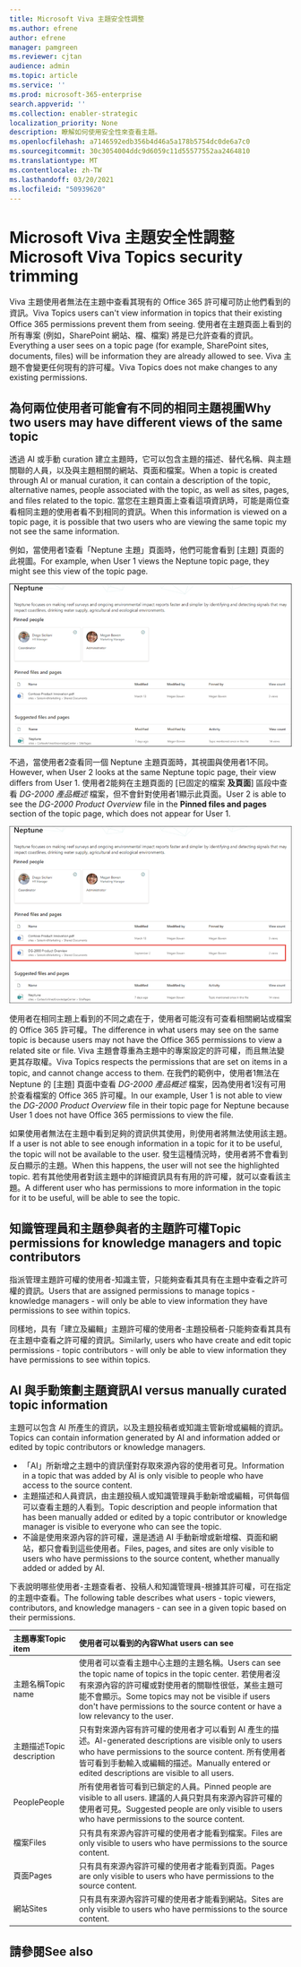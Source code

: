 ```yaml
---
title: Microsoft Viva 主題安全性調整
ms.author: efrene
author: efrene
manager: pamgreen
ms.reviewer: cjtan
audience: admin
ms.topic: article
ms.service: ''
ms.prod: microsoft-365-enterprise
search.appverid: ''
ms.collection: enabler-strategic
localization_priority: None
description: 瞭解如何使用安全性來查看主題。
ms.openlocfilehash: a7146592edb356b4d46a5a178b5754dc0de6a7c0
ms.sourcegitcommit: 30c3054004ddc9d6059c11d55577552aa2464810
ms.translationtype: MT
ms.contentlocale: zh-TW
ms.lasthandoff: 03/20/2021
ms.locfileid: "50939620"
---
```

# <a name="microsoft-viva-topics-security-trimming"></a><span data-ttu-id="4eef8-103">Microsoft Viva 主題安全性調整</span><span class="sxs-lookup"><span data-stu-id="4eef8-103">Microsoft Viva Topics security trimming</span></span> 

<span data-ttu-id="4eef8-104">Viva 主題使用者無法在主題中查看其現有的 Office 365 許可權可防止他們看到的資訊。</span><span class="sxs-lookup"><span data-stu-id="4eef8-104">Viva Topics users can't view information in topics that their existing Office 365 permissions prevent them from seeing.</span></span> <span data-ttu-id="4eef8-105">使用者在主題頁面上看到的所有專案 (例如，SharePoint 網站、檔、檔案) 將是已允許查看的資訊。</span><span class="sxs-lookup"><span data-stu-id="4eef8-105">Everything a user sees on a topic page (for example, SharePoint sites, documents, files) will be information they are already allowed to see.</span></span> <span data-ttu-id="4eef8-106">Viva 主題不會變更任何現有的許可權。</span><span class="sxs-lookup"><span data-stu-id="4eef8-106">Viva Topics does not make changes to any existing permissions.</span></span>

## <a name="why-two-users-may-have-different-views-of-the-same-topic"></a><span data-ttu-id="4eef8-107">為何兩位使用者可能會有不同的相同主題視圖</span><span class="sxs-lookup"><span data-stu-id="4eef8-107">Why two users may have different views of the same topic</span></span>

<span data-ttu-id="4eef8-108">透過 AI 或手動 curation 建立主題時，它可以包含主題的描述、替代名稱、與主題關聯的人員，以及與主題相關的網站、頁面和檔案。</span><span class="sxs-lookup"><span data-stu-id="4eef8-108">When a topic is created through AI or manual curation, it can contain a description of the topic, alternative names, people associated with the topic, as well as sites, pages, and files related to the topic.</span></span> <span data-ttu-id="4eef8-109">當您在主題頁面上查看這項資訊時，可能是兩位查看相同主題的使用者看不到相同的資訊。</span><span class="sxs-lookup"><span data-stu-id="4eef8-109">When this information is viewed on a topic page, it is possible that two users who are viewing the same topic my not see the same information.</span></span>
  
<span data-ttu-id="4eef8-110">例如，當使用者1查看「Neptune 主題」頁面時，他們可能會看到 [主題] 頁面的此視圖。</span><span class="sxs-lookup"><span data-stu-id="4eef8-110">For example, when User 1 views the Neptune topic page, they might see this view of the topic page.</span></span>

![使用者1的 Neptune 主題](../media/knowledge-management/user2-topic-view.png) </br> 

<span data-ttu-id="4eef8-112">不過，當使用者2查看同一個 Neptune 主題頁面時，其視圖與使用者1不同。</span><span class="sxs-lookup"><span data-stu-id="4eef8-112">However, when User 2 looks at the same Neptune topic page, their view differs from User 1.</span></span>  <span data-ttu-id="4eef8-113">使用者2能夠在主題頁面的 [已固定的檔案 **及頁面**] 區段中查看 *DG-2000 產品概述* 檔案，但不會針對使用者1顯示此頁面。</span><span class="sxs-lookup"><span data-stu-id="4eef8-113">User 2 is able to see the *DG-2000 Product Overview* file in the **Pinned files and pages** section of the topic page, which does not appear for User 1.</span></span> 

![使用者2的 Neptune 主題](../media/knowledge-management/user1-topic-view.png) </br> 

<span data-ttu-id="4eef8-115">使用者在相同主題上看到的不同之處在于，使用者可能沒有可查看相關網站或檔案的 Office 365 許可權。</span><span class="sxs-lookup"><span data-stu-id="4eef8-115">The difference in what users may see on the same topic is because users may not have the Office 365 permissions to view a related site or file.</span></span>  <span data-ttu-id="4eef8-116">Viva 主題會尊重為主題中的專案設定的許可權，而且無法變更其存取權。</span><span class="sxs-lookup"><span data-stu-id="4eef8-116">Viva Topics respects the permissions that are set on items in a topic, and cannot change access to them.</span></span> <span data-ttu-id="4eef8-117">在我們的範例中，使用者1無法在 Neptune 的 [主題] 頁面中查看 *DG-2000 產品概述* 檔案，因為使用者1沒有可用於查看檔案的 Office 365 許可權。</span><span class="sxs-lookup"><span data-stu-id="4eef8-117">In our example, User 1 is not able to view the *DG-2000 Product Overview* file in their topic page for Neptune because User 1 does not have Office 365 permissions to view the file.</span></span>

<span data-ttu-id="4eef8-118">如果使用者無法在主題中看到足夠的資訊供其使用，則使用者將無法使用該主題。</span><span class="sxs-lookup"><span data-stu-id="4eef8-118">If a user is not able to see enough information in a topic for it to be useful, the topic will not be available to the user.</span></span> <span data-ttu-id="4eef8-119">發生這種情況時，使用者將不會看到反白顯示的主題。</span><span class="sxs-lookup"><span data-stu-id="4eef8-119">When this happens, the user will not see the highlighted topic.</span></span> <span data-ttu-id="4eef8-120">若有其他使用者對該主題中的詳細資訊具有有用的許可權，就可以查看該主題。</span><span class="sxs-lookup"><span data-stu-id="4eef8-120">A different user who has permissions to more information in the topic for it to be useful, will be able to see the topic.</span></span>


## <a name="topic-permissions-for-knowledge-managers-and-topic-contributors"></a><span data-ttu-id="4eef8-121">知識管理員和主題參與者的主題許可權</span><span class="sxs-lookup"><span data-stu-id="4eef8-121">Topic permissions for knowledge managers and topic contributors</span></span>

<span data-ttu-id="4eef8-122">指派管理主題許可權的使用者-知識主管，只能夠查看其具有在主題中查看之許可權的資訊。</span><span class="sxs-lookup"><span data-stu-id="4eef8-122">Users that are assigned permissions to manage topics - knowledge managers - will only be able to view information they have permissions to see within topics.</span></span>

<span data-ttu-id="4eef8-123">同樣地，具有「建立及編輯」主題許可權的使用者-主題投稿者-只能夠查看其具有在主題中查看之許可權的資訊。</span><span class="sxs-lookup"><span data-stu-id="4eef8-123">Similarly, users who have create and edit topic permissions - topic contributors - will only be able to view information they have permissions to see within topics.</span></span> 


## <a name="ai-versus-manually-curated-topic-information"></a><span data-ttu-id="4eef8-124">AI 與手動策劃主題資訊</span><span class="sxs-lookup"><span data-stu-id="4eef8-124">AI versus manually curated topic information</span></span>

<span data-ttu-id="4eef8-125">主題可以包含 AI 所產生的資訊，以及主題投稿者或知識主管新增或編輯的資訊。</span><span class="sxs-lookup"><span data-stu-id="4eef8-125">Topics can contain information generated by AI and information added or edited by topic contributors or knowledge managers.</span></span>

 - <span data-ttu-id="4eef8-126">「AI」所新增之主題中的資訊僅對存取來源內容的使用者可見。</span><span class="sxs-lookup"><span data-stu-id="4eef8-126">Information in a topic that was added by AI is only visible to people who have access to the source content.</span></span>
 - <span data-ttu-id="4eef8-127">主題描述和人員資訊，由主題投稿人或知識管理員手動新增或編輯，可供每個可以查看主題的人看到。</span><span class="sxs-lookup"><span data-stu-id="4eef8-127">Topic description and people information that has been manually added or edited by a topic contributor or knowledge manager is visible to everyone who can see the topic.</span></span>
 - <span data-ttu-id="4eef8-128">不論是使用來源內容的許可權，還是透過 AI 手動新增或新增檔、頁面和網站，都只會看到這些使用者。</span><span class="sxs-lookup"><span data-stu-id="4eef8-128">Files, pages, and sites are only visible to users who have permissions to the source content, whether manually added or added by AI.</span></span>

<span data-ttu-id="4eef8-129">下表說明哪些使用者-主題查看者、投稿人和知識管理員-根據其許可權，可在指定的主題中查看。</span><span class="sxs-lookup"><span data-stu-id="4eef8-129">The following table describes what users - topic viewers, contributors, and knowledge managers - can see in a given topic based on their permissions.</span></span>

|<span data-ttu-id="4eef8-130">主題專案</span><span class="sxs-lookup"><span data-stu-id="4eef8-130">Topic item</span></span>|<span data-ttu-id="4eef8-131">使用者可以看到的內容</span><span class="sxs-lookup"><span data-stu-id="4eef8-131">What users can see</span></span>|
|:---------|:------------------|
|<span data-ttu-id="4eef8-132">主題名稱</span><span class="sxs-lookup"><span data-stu-id="4eef8-132">Topic name</span></span>|<span data-ttu-id="4eef8-133">使用者可以查看主題中心主題的主題名稱。</span><span class="sxs-lookup"><span data-stu-id="4eef8-133">Users can see the topic name of topics in the topic center.</span></span> <span data-ttu-id="4eef8-134">若使用者沒有來源內容的許可權或對使用者的關聯性很低，某些主題可能不會顯示。</span><span class="sxs-lookup"><span data-stu-id="4eef8-134">Some topics may not be visible if users don't have permissions to the source content or have a low relevancy to the user.</span></span>|
|<span data-ttu-id="4eef8-135">主題描述</span><span class="sxs-lookup"><span data-stu-id="4eef8-135">Topic description</span></span>|<span data-ttu-id="4eef8-136">只有對來源內容有許可權的使用者才可以看到 AI 產生的描述。</span><span class="sxs-lookup"><span data-stu-id="4eef8-136">AI-generated descriptions are visible only to users who have permissions to the source content.</span></span> <span data-ttu-id="4eef8-137">所有使用者皆可看到手動輸入或編輯的描述。</span><span class="sxs-lookup"><span data-stu-id="4eef8-137">Manually entered or edited descriptions are visible to all users.</span></span>|
|<span data-ttu-id="4eef8-138">People</span><span class="sxs-lookup"><span data-stu-id="4eef8-138">People</span></span>|<span data-ttu-id="4eef8-139">所有使用者皆可看到已鎖定的人員。</span><span class="sxs-lookup"><span data-stu-id="4eef8-139">Pinned people are visible to all users.</span></span> <span data-ttu-id="4eef8-140">建議的人員只對具有來源內容許可權的使用者可見。</span><span class="sxs-lookup"><span data-stu-id="4eef8-140">Suggested people are only visible to users who have permissions to the source content.</span></span>|
|<span data-ttu-id="4eef8-141">檔案</span><span class="sxs-lookup"><span data-stu-id="4eef8-141">Files</span></span>|<span data-ttu-id="4eef8-142">只有具有來源內容許可權的使用者才能看到檔案。</span><span class="sxs-lookup"><span data-stu-id="4eef8-142">Files are only visible to users who have permissions to the source content.</span></span>|
|<span data-ttu-id="4eef8-143">頁面</span><span class="sxs-lookup"><span data-stu-id="4eef8-143">Pages</span></span>|<span data-ttu-id="4eef8-144">只有具有來源內容許可權的使用者才能看到頁面。</span><span class="sxs-lookup"><span data-stu-id="4eef8-144">Pages are only visible to users who have permissions to the source content.</span></span>|
|<span data-ttu-id="4eef8-145">網站</span><span class="sxs-lookup"><span data-stu-id="4eef8-145">Sites</span></span>|<span data-ttu-id="4eef8-146">只有具有來源內容許可權的使用者才能看到網站。</span><span class="sxs-lookup"><span data-stu-id="4eef8-146">Sites are only visible to users who have permissions to the source content.</span></span>|




## <a name="see-also"></a><span data-ttu-id="4eef8-147">請參閱</span><span class="sxs-lookup"><span data-stu-id="4eef8-147">See also</span></span>

